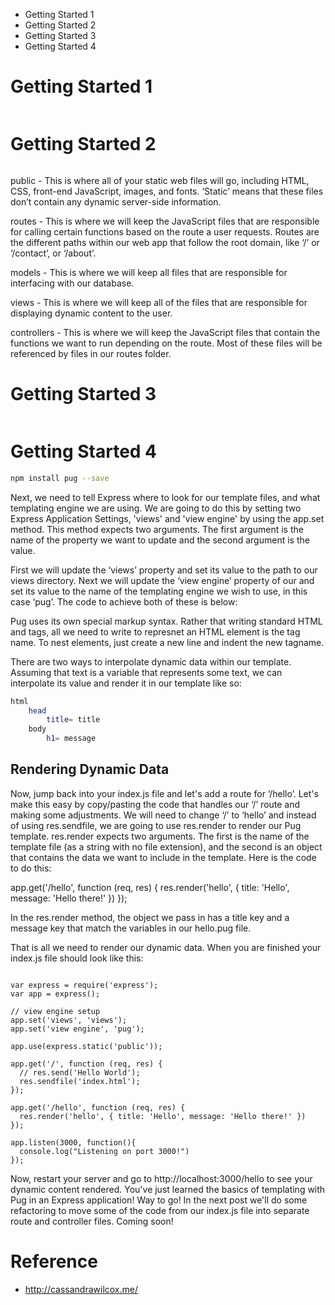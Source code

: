 
- Getting Started 1
- Getting Started 2
- Getting Started 3
- Getting Started 4

# Getting Started 1

```bash
```

# Getting Started 2

```bash

```


public - This is where all of your static web files will go, including HTML, CSS, front-end JavaScript, images, and fonts. ‘Static’ means that these files don’t contain any dynamic server-side information.

routes - This is where we will keep the JavaScript files that are responsible for calling certain functions based on the route a user requests. Routes are the different paths within our web app that follow the root domain, like ‘/’ or ‘/contact’, or ‘/about’.

models - This is where we will keep all files that are responsible for interfacing with our database.

views - This is where we will keep all of the files that are responsible for displaying dynamic content to the user.

controllers - This is where we will keep the JavaScript files that contain the functions we want to run depending on the route. Most of these files will be referenced by files in our routes folder.




# Getting Started 3


```bash

```

# Getting Started 4


```bash
npm install pug --save
```

Next, we need to tell Express where to look for our template files, and what templating engine we are using. We are going to do this by setting two Express Application Settings, 'views' and 'view engine' by using the app.set method. This method expects two arguments. The first argument is the name of the property we want to update and the second argument is the value.

First we will update the ‘views’ property and set its value to the path to our views directory. Next we will update the ‘view engine’ property of our and set its value to the name of the templating engine we wish to use, in this case ‘pug’. The code to achieve both of these is below:



Pug uses its own special markup syntax. Rather that writing standard HTML <opening> and </closing> tags, all we need to write to represnet an HTML element is the tag name. To nest elements, just create a new line and indent the new tagname.

There are two ways to interpolate dynamic data within our template. Assuming that text is a variable that represents some text, we can interpolate its value and render it in our template like so:

```bash
html
    head
        title= title
    body
        h1= message
```



## Rendering Dynamic Data

Now, jump back into your index.js file and let's add a route for ‘/hello’. Let's make this easy by copy/pasting the code that handles our ‘/’ route and making some adjustments. We will need to change ‘/’ to ‘hello’ and instead of using res.sendfile, we are going to use res.render to render our Pug template. res.render expects two arguments. The first is the name of the template file (as a string with no file extension), and the second is an object that contains the data we want to include in the template. Here is the code to do this:

app.get('/hello', function (req, res) {
  res.render('hello', { title: 'Hello', message: 'Hello there!' })
});

In the res.render method, the object we pass in has a title key and a message key that match the variables in our hello.pug file.

That is all we need to render our dynamic data. When you are finished your index.js file should look like this:

```

var express = require('express');
var app = express();

// view engine setup
app.set('views', 'views');
app.set('view engine', 'pug');

app.use(express.static('public'));

app.get('/', function (req, res) {
  // res.send('Hello World');
  res.sendfile('index.html');
});

app.get('/hello', function (req, res) {
  res.render('hello', { title: 'Hello', message: 'Hello there!' })
});

app.listen(3000, function(){
  console.log("Listening on port 3000!")
});

```


Now, restart your server and go to http://localhost:3000/hello to see your dynamic content rendered. You've just learned the basics of templating with Pug in an Express application! Way to go! In the next post we'll do some refactoring to move some of the code from our index.js file into separate route and controller files. Coming soon!


# Reference


- http://cassandrawilcox.me/